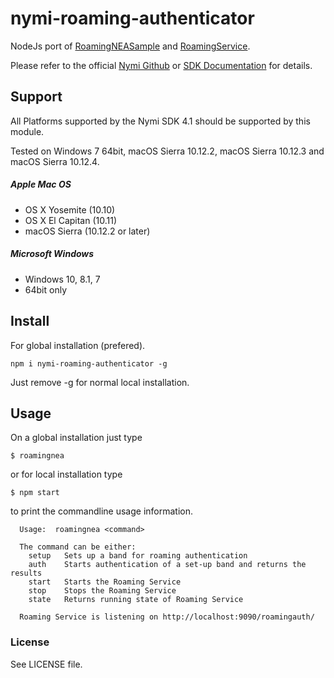 # nymi-roaming-authenticator
NodeJs port of [RoamingNEASample](https://github.com/Nymi/SampleApps/tree/master/Java/RoamingNEASample) and [RoamingService](https://github.com/Nymi/SampleApps/tree/master/Java/RoamingService).

Please refer to the official [Nymi Github](https://github.com/Nymi/JSON-API) or [SDK Documentation](https://downloads.nymi.com/sdkDoc/latest/index.html) for details.
  
## Support
All Platforms supported by the Nymi SDK 4.1 should be supported by this module.

Tested on Windows 7 64bit, macOS Sierra 10.12.2, macOS Sierra 10.12.3 and macOS Sierra 10.12.4.

##### Apple Mac OS
 - OS X Yosemite (10.10)
 - OS X El Capitan (10.11)
 - macOS Sierra (10.12.2 or later)
 
##### Microsoft Windows 
 - Windows 10, 8.1, 7 
 - 64bit only
  
## Install
For global installation (prefered).
```
npm i nymi-roaming-authenticator -g
```
Just remove -g for normal local installation.

## Usage
On a global installation just type
```
$ roamingnea
```
or for local installation type
```
$ npm start
```
to print the commandline usage information.
```
  Usage:  roamingnea <command>

  The command can be either:
    setup   Sets up a band for roaming authentication
    auth    Starts authentication of a set-up band and returns the results
    start   Starts the Roaming Service
    stop    Stops the Roaming Service
    state   Returns running state of Roaming Service

  Roaming Service is listening on http://localhost:9090/roamingauth/
```

### License

See LICENSE file.